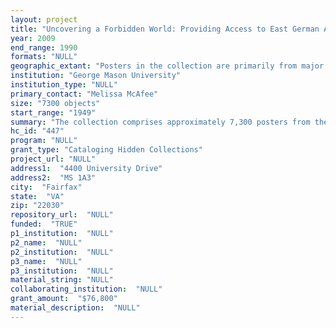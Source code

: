 ```yaml
--- 
layout: project 
title: "Uncovering a Forbidden World: Providing Access to East German Art, Culture, and Politics"
year: 2009
end_range: 1990
formats: "NULL"
geographic_extant: "Posters in the collection are primarily from major cities in the German Democratic Republic, including Berlin, Leipzig, and Potsdam."
institution: "George Mason University"
institution_type: "NULL"
primary_contact: "Melissa McAfee"
size: "7300 objects"
start_range: "1949"
summary: "The collection comprises approximately 7,300 posters from the former German Democratic Republic (GDR) in the following categories: film studios (3,300), art exhibitions (1,600), theaters (1,100) political campaigns and propaganda (700), and festivals, sports, and recreation (600). It was formed by Thomas Hill, a German book dealer and collector, who acquired most of them from the East German Association of Fine Artists in Berlin, Germany. The posters in the collection, were commissioned by major GDR performing arts organizations, including theaters, opera houses, and ballet companies; the state-sponsored film studios; and art museums and galleries. In addition, the collection includes campaign posters from the first free elections in East Germany in March 1990 and the first German election after reunification in October 1990. The materials date from the beginning of the GDR in 1949 to the German reunification in 1990. Examples from all periods of GDR history are represented in all categories, with the exception of the theater posters, the majority of which date from the 1960s through the 1980s."
hc_id: "447"
program: "NULL"
grant_type: "Cataloging Hidden Collections"
project_url: "NULL"
address1:  "4400 University Drive"
address2:  "MS 1A3"
city:  "Fairfax"
state:  "VA"
zip: "22030"
repository_url:  "NULL"
funded:  "TRUE"
p1_institution:  "NULL"
p2_name:  "NULL"
p2_institution:  "NULL"
p3_name:  "NULL"
p3_institution:  "NULL"
material_string: "NULL"
collaborating_institution:  "NULL"
grant_amount:  "$76,800"
material_description:  "NULL"
---
```

